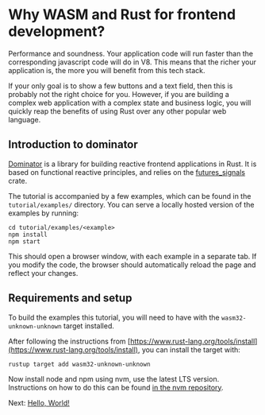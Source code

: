 # Why WASM and Rust for frontend development?

Performance and soundness.
Your application code will run faster than the corresponding javascript code will do in V8.
This means that the richer your application is, the more you will benefit from this tech stack.

If your only goal is to show a few buttons and a text field, then this is probably not the right choice for you.
However, if you are building a complex web application with a complex state and business logic, you will quickly reap the benefits of using Rust over any other popular web language. 

## Introduction to dominator

[Dominator](https://crates.io/crates/dominator) is a library for building reactive frontend applications in Rust.
It is based on functional reactive principles, and relies on the [futures_signals](https://crates.io/crates/futures-signals) crate.

The tutorial is accompanied by a few examples, which can be found in the `tutorial/examples/` directory.
You can serve a locally hosted version of the examples by running:

```
cd tutorial/examples/<example>
npm install
npm start
```

This should open a browser window, with each example in a separate tab.
If you modify the code, the browser should automatically reload the page and reflect your changes.

## Requirements and setup

To build the examples this tutorial, you will need to have  with the `wasm32-unknown-unknown` target installed.

After following the instructions from [https://www.rust-lang.org/tools/install](https://www.rust-lang.org/tools/install), you can install the target with:

```
rustup target add wasm32-unknown-unknown
```

Now install node and npm using nvm, use the latest LTS version.
Instructions on how to do this can be found [in the nvm repository](https://github.com/nvm-sh/nvm).

Next: [Hello, World!](hello_world.md)